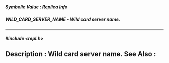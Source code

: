 ##### Symbolic Value : Replica Info
##### WILD_CARD_SERVER_NAME - Wild card server name.
---
##### #include <repl.h>
**Description :**
Wild card server name.
**See Also :**
[](D:/md_files/.md)
---
